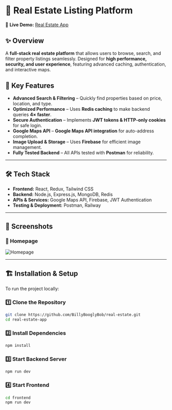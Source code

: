# 🏡 Real Estate Listing Platform  

🔗 **Live Demo:** [Real Estate App](https://real-estate-production-989d.up.railway.app/)  

## ✨ Overview  
A **full-stack real estate platform** that allows users to browse, search, and filter property listings seamlessly. Designed for **high performance, security, and user experience**, featuring advanced caching, authentication, and interactive maps.  

## 🚀 Key Features  
- **Advanced Search & Filtering** – Quickly find properties based on price, location, and type.  
- **Optimized Performance** – Uses **Redis caching** to make backend queries **4× faster**.  
- **Secure Authentication** – Implements **JWT tokens & HTTP-only cookies** for safe login.  
- **Google Maps API** – **Google Maps API integration** for auto-address completion.  
- **Image Upload & Storage** – Uses **Firebase** for efficient image management.  
- **Fully Tested Backend** – All APIs tested with **Postman** for reliability.  

---

## 🛠 Tech Stack  
- **Frontend:** React, Redux, Tailwind CSS  
- **Backend:** Node.js, Express.js, MongoDB, Redis  
- **APIs & Services:** Google Maps API, Firebase, JWT Authentication  
- **Testing & Deployment:** Postman, Railway  

---

## 📸 Screenshots  
### 🔹 Homepage  
![Homepage](https://github.com/user-attachments/assets/e4a93a67-3764-4195-9928-a5f94311ba5f)  

---

## 🏗 Installation & Setup  
To run the project locally:  

### 1️⃣ Clone the Repository  
```bash
git clone https://github.com/BillyBooglyBob/real-estate.git
cd real-estate-app
```
### 2️⃣ Install Dependencies
```bash
npm install
```
### 3️⃣ Start Backend Server
```bash
npm run dev
```
### 4️⃣ Start Frontend
```bash
cd frontend
npm run dev
```

